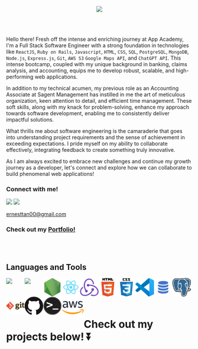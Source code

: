 <div id="header" align="center">
  <img src="https://media.giphy.com/media/xT1XGzXhVgWRLN1Cco/giphy.gif" width="200"/>
</div>

<br/><br/>

Hello there! Fresh off the intense and enriching journey at App Academy, I'm a Full Stack Software Engineer with a strong foundation in technologies like `ReactJS`, `Ruby on Rails`, `Javascript`, `HTML`, `CSS`, `SQL`, `PostgreSQL`, `MongoDB`, `Node.js`, `Express.js`, `Git`, `AWS S3` `Google Maps API`, and `ChatGPT API`. This intense bootcamp, coupled with my unique background in banking, claims analysis, and accounting, equips me to develop robust, scalable, and high-performing web applications.

In addition to my technical acumen, my previous role as an Accounting Associate at Sagent Management has instilled in me the art of meticulous organization, keen attention to detail, and efficient time management. These soft skills, along with my knack for problem-solving, enhance my approach towards software development, enabling me to consistently deliver impactful solutions.

What thrills me about software engineering is the camaraderie that goes into understanding project requirements and the sense of achievement in exceeding expectations. I pride myself on my ability to collaborate effectively, integrating feedback to create something truly innovative.

As I am always excited to embrace new challenges and continue my growth journey as a developer, let's connect and explore how we can collaborate to build phenomenal web applications!


### **Connect with me!**
<a href="https://www.linkedin.com/in/ernest-tan3/"><img src="https://www.freeiconspng.com/uploads/linkedin-logo-3.png" width="58" /></a>
<a href ="https://wellfound.com/u/ernest-tan-6"><img src="https://pbs.twimg.com/profile_images/1592590479065075713/JKdDlBeu_400x400.jpg" width="50"/></a>

ernesttan00@gmail.com

### **Check out my [Portfolio!](https://ertan96.github.io/)**


<br/><br/>

## **Languages and Tools**
<img align="left" width="50px" src="https://raw.githubusercontent.com/jmnote/z-icons/master/svg/ruby.svg" />
<img align="left" width="50px" src="https://raw.githubusercontent.com/jmnote/z-icons/master/svg/javascript.svg" />
<img align="left" width="50px" src="https://raw.githubusercontent.com/github/explore/80688e429a7d4ef2fca1e82350fe8e3517d3494d/topics/nodejs/nodejs.png" />
<img align="left" width="50px" src="https://raw.githubusercontent.com/github/explore/80688e429a7d4ef2fca1e82350fe8e3517d3494d/topics/react/react.png" />
<img align="left" width="50px" src="https://github.com/devicons/devicon/blob/master/icons/redux/redux-original.svg"/>
<img align="left" width="50px" src="https://raw.githubusercontent.com/github/explore/80688e429a7d4ef2fca1e82350fe8e3517d3494d/topics/html/html.png" />
<img align="left" width="50px" src="https://raw.githubusercontent.com/github/explore/80688e429a7d4ef2fca1e82350fe8e3517d3494d/topics/css/css.png" />
<img align="left" width="50px" src="https://raw.githubusercontent.com/github/explore/80688e429a7d4ef2fca1e82350fe8e3517d3494d/topics/visual-studio-code/visual-studio-code.png" />
<img align="left" width="50px" src="https://raw.githubusercontent.com/github/explore/80688e429a7d4ef2fca1e82350fe8e3517d3494d/topics/sql/sql.png" />
<img align="left" width="50px" src="https://raw.githubusercontent.com/github/explore/80688e429a7d4ef2fca1e82350fe8e3517d3494d/topics/postgresql/postgresql.png" />
<img align="left" width="50px" src="https://raw.githubusercontent.com/github/explore/80688e429a7d4ef2fca1e82350fe8e3517d3494d/topics/git/git.png" />
<img align="left" width="50px" src="https://raw.githubusercontent.com/github/explore/78df643247d429f6cc873026c0622819ad797942/topics/github/github.png" />
<img align="left" width="50px" src="https://raw.githubusercontent.com/github/explore/80688e429a7d4ef2fca1e82350fe8e3517d3494d/topics/terminal/terminal.png" />
<img align="left" width="60px" src="https://github.com/devicons/devicon/blob/master/icons/amazonwebservices/amazonwebservices-original-wordmark.svg" />

<br/><br/>
<br/><br/>


# Check out my projects below! ⏬
